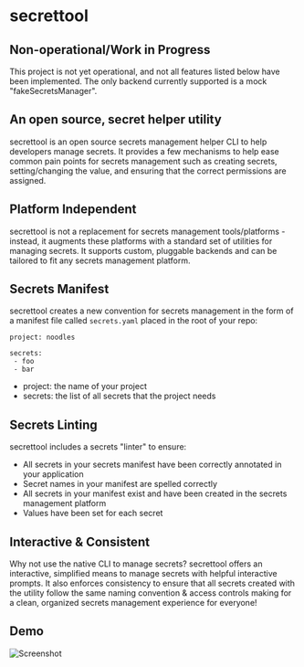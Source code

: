 # secrettool

## Non-operational/Work in Progress
This project is not yet operational, and not all features listed below have been implemented. The only backend currently supported is a mock "fakeSecretsManager".

## An open source, secret helper utility
secrettool is an open source secrets management helper CLI to help developers manage secrets. It provides a few mechanisms to help ease common pain points for secrets management such as creating secrets, setting/changing the value, and ensuring that the correct permissions are assigned. 

## Platform Independent
secrettool is not a replacement for secrets management tools/platforms - instead, it augments these platforms with a standard set of utilities for managing secrets. It supports custom, pluggable backends and can be tailored to fit any secrets management platform.

## Secrets Manifest
secrettool creates a new convention for secrets management in the form of a manifest file called `secrets.yaml` placed in the root of your repo:
```
project: noodles

secrets:
 - foo
 - bar
```

* project: the name of your project
* secrets: the list of all secrets that the project needs

## Secrets Linting
secrettool includes a secrets "linter" to ensure:
* All secrets in your secrets manifest have been correctly annotated in your application
* Secret names in your manifest are spelled correctly
* All secrets in your manifest exist and have been created in the secrets management platform
* Values have been set for each secret

## Interactive & Consistent
Why not use the native CLI to manage secrets? secrettool offers an interactive, simplified means to manage secrets with helpful interactive prompts. It also enforces consistency to ensure that all secrets created with the utility follow the same naming convention & access controls making for a clean, organized secrets management experience for everyone!

## Demo
![Screenshot](https://user-images.githubusercontent.com/18070948/218890548-050ea743-e080-454a-a646-337b27b10133.png)
